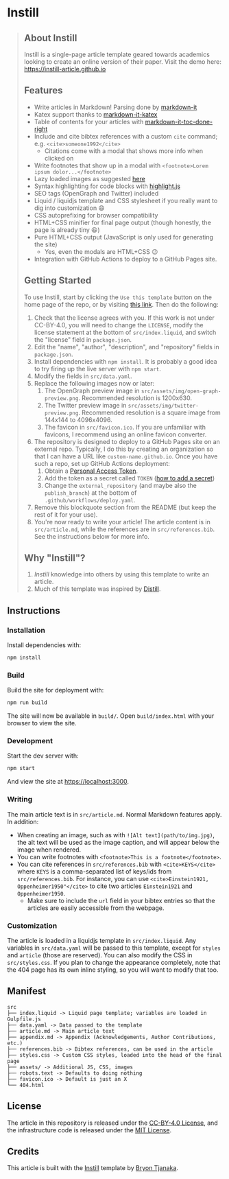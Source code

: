 # Instill

> ## About Instill
>
> Instill is a single-page article template geared towards academics looking to
> create an online version of their paper. Visit the demo here:
> <https://instill-article.github.io>
>
> ## Features
>
> - Write articles in Markdown! Parsing done by
>   [markdown-it](https://www.npmjs.com/package/markdown-it)
> - Katex support thanks to
>   [markdown-it-katex](https://www.npmjs.com/package/@iktakahiro/markdown-it-katex)
> - Table of contents for your articles with
>   [markdown-it-toc-done-right](https://www.npmjs.com/package/markdown-it-toc-done-right)
> - Include and cite bibtex references with a custom `cite` command; e.g.
>   `<cite>someone1992</cite>`
>   - Citations come with a modal that shows more info when clicked on
> - Write footnotes that show up in a modal with
>   `<footnote>Lorem ipsum dolor...</footnote>`
> - Lazy loaded images as suggested
>   [here](https://victorzhou.com/blog/lazy-loading-images/)
> - Syntax highlighting for code blocks with
>   [highlight.js](https://highlightjs.org/)
> - SEO tags (OpenGraph and Twitter) included
> - Liquid / liquidjs template and CSS stylesheet if you really want to dig into
>   customization :smile:
> - CSS autoprefixing for browser compatibility
> - HTML+CSS minifier for final page output (though honestly, the page is
>   already tiny :laughing:)
> - Pure HTML+CSS output (JavaScript is only used for generating the site)
>   - Yes, even the modals are HTML+CSS :wink:
> - Integration with GitHub Actions to deploy to a GitHub Pages site.
>
> ## Getting Started
>
> To use Instill, start by clicking the `Use this template` button on the home
> page of the repo, or by visiting
> [this link](https://github.com/btjanaka/instill/generate). Then do the
> following:
>
> 1. Check that the license agrees with you. If this work is not under
>    CC-BY-4.0, you will need to change the `LICENSE`, modify the license
>    statement at the bottom of `src/index.liquid`, and switch the "license"
>    field in `package.json`.
> 1. Edit the "name", "author", "description", and "repository" fields in
>    `package.json`.
> 1. Install dependencies with `npm install`. It is probably a good idea to try
>    firing up the live server with `npm start`.
> 1. Modify the fields in `src/data.yaml`.
> 1. Replace the following images now or later:
>    1. The OpenGraph preview image in `src/assets/img/open-graph-preview.png`.
>       Recommended resolution is 1200x630.
>    1. The Twitter preview image in `src/assets/img/twitter-preview.png`.
>       Recommended resolution is a square image from 144x144 to 4096x4096.
>    1. The favicon in `src/favicon.ico`. If you are unfamiliar with favicons, I
>       recommend using an online favicon converter.
> 1. The repository is designed to deploy to a GitHub Pages site on an external
>    repo. Typically, I do this by creating an organization so that I can have a
>    URL like `custom-name.github.io`. Once you have such a repo, set up GitHub
>    Actions deployment:
>    1. Obtain a
>       [Personal Access Token](https://docs.github.com/en/free-pro-team@latest/github/authenticating-to-github/creating-a-personal-access-token).
>    1. Add the token as a secret called `TOKEN`
>       ([how to add a secret](https://docs.github.com/en/free-pro-team@latest/actions/reference/encrypted-secrets#creating-encrypted-secrets-for-a-repository))
>    1. Change the `external_repository` (and maybe also the `publish_branch`)
>       at the bottom of `.github/workflows/deploy.yaml`.
> 1. Remove this blockquote section from the README (but keep the rest of it for
>    your use).
> 1. You're now ready to write your article! The article content is in
>    `src/article.md`, while the references are in `src/references.bib`. See the
>    instructions below for more info.
>
> ## Why "Instill"?
>
> 1. _Instill_ knowledge into others by using this template to write an article.
> 1. Much of this template was inspired by
>    [Distill](https://distill.pub/guide/).

## Instructions

### Installation

Install dependencies with:

```bash
npm install
```

### Build

Build the site for deployment with:

```bash
npm run build
```

The site will now be available in `build/`. Open `build/index.html` with your
browser to view the site.

### Development

Start the dev server with:

```bash
npm start
```

And view the site at <https://localhost:3000>.

### Writing

The main article text is in `src/article.md`. Normal Markdown features apply.
In addition:

- When creating an image, such as with `![Alt text](path/to/img.jpg)`, the alt
  text will be used as the image caption, and will appear below the image when
  rendered.
- You can write footnotes with `<footnote>This is a footnote</footnote>`.
- You can cite references in `src/references.bib` with `<cite>KEYS</cite>` where
  `KEYS` is a comma-separated list of keys/ids from `src/references.bib`. For
  instance, you can use `<cite>Einstein1921, Oppenheimer1950"</cite>` to cite
  two articles `Einstein1921` and `Oppenheimer1950`.
  - Make sure to include the `url` field in your bibtex entries so that the
    articles are easily accessible from the webpage.

### Customization

The article is loaded in a liquidjs template in `src/index.liquid`. Any
variables in `src/data.yaml` will be passed to this template, except for
`styles` and `article` (those are reserved). You can also modify the CSS in
`src/styles.css`. If you plan to change the appearance completely, note that the
404 page has its own inline styling, so you will want to modify that too.

## Manifest

```text
src
├── index.liquid -> Liquid page template; variables are loaded in Gulpfile.js
├── data.yaml -> Data passed to the template
├── article.md -> Main article text
├── appendix.md -> Appendix (Acknowledgements, Author Contributions, etc.)
├── references.bib -> Bibtex references, can be used in the article
├── styles.css -> Custom CSS styles, loaded into the head of the final page
├── assets/ -> Additional JS, CSS, images
├── robots.text -> Defaults to doing nothing
├── favicon.ico -> Default is just an X
└── 404.html
```

## License

The article in this repository is released under the
[CC-BY-4.0 License](LICENSE), and the infrastructure code is released under the
[MIT License](LICENSE_MIT).

## Credits

This article is built with the [Instill](https://github.com/btjanaka/instill)
template by [Bryon Tjanaka](https://btjanaka.net).
